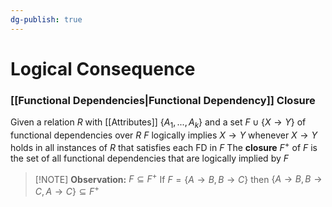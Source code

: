 ```yaml
---
dg-publish: true
---
```

# Logical Consequence
### [[Functional Dependencies|Functional Dependency]] Closure
Given a relation $R$ with [[Attributes]] $\{A_1, ... , A_k\}$ and a set $F \cup \{X→Y\}$ of functional dependencies over $R$
$F$ logically implies $X→Y$ whenever $X→Y$ holds in all instances of $R$ that satisfies each FD in $F$
The **closure** $F^+$ of $F$ is the set of all functional dependencies that are logically implied by $F$

> [!NOTE] **Observation:** $F \subseteq F^+$
> If $F = \{A→B, B→C\}$ then
> $\{A→B, B→C, A→C\} \subseteq F^+$

